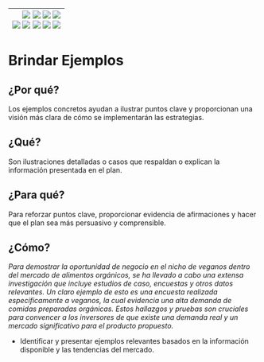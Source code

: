 <div align=right>

|[![](https://img.shields.io/badge/-Inicio-FFF?style=flat&logo=Emlakjet&logoColor=black)](/README.md) [![](https://img.shields.io/badge/-Introducción-FFF?style=flat&logo=abbrobotstudio&logoColor=black)](/documentos/intro.md) [![](https://img.shields.io/badge/-Modelos_de_lenguaje-FFF?style=flat&logo=LiveChat&logoColor=black)](/documentos/LLMs.md) [![](https://img.shields.io/badge/-Panorámica-FFF?style=flat&logo=openstreetmap&logoColor=black)](/documentos/panoramica.md)<br>  [![](https://img.shields.io/badge/-Prompts-FFF?style=flat&logo=Proton&logoColor=black)](/documentos/prompts/README.md) [![](https://img.shields.io/badge/-Ing,_de_prompts-FFF?style=flat&logo=googleearthengine&logoColor=black)](/documentos/ingenieriaDePrompts/README.md) [![](https://img.shields.io/badge/-Patrones-FFF?style=flat&logo=textpattern&logoColor=black)](/documentos/ingenieriaDePrompts/patrones/README.md) [![](https://img.shields.io/badge/8vP-FFF?style=flat&logo=v8&logoColor=black)](/documentos/prompts/mejoresPracticas/8virtudesDelPrompting.md) [![](https://img.shields.io/badge/-Casos_de_uso-FFF?style=flat&logo=gitbook&logoColor=black)](/documentos/casosDeUso/README.md)|
|-:|

</div>

# Brindar Ejemplos

## ¿Por qué?

Los ejemplos concretos ayudan a ilustrar puntos clave y proporcionan una visión más clara de cómo se implementarán las estrategias.

## ¿Qué?

Son ilustraciones detalladas o casos que respaldan o explican la información presentada en el plan.

## ¿Para qué?

Para reforzar puntos clave, proporcionar evidencia de afirmaciones y hacer que el plan sea más persuasivo y comprensible.

## ¿Cómo?

*Para demostrar la oportunidad de negocio en el nicho de veganos dentro del mercado de alimentos orgánicos, se ha llevado a cabo una extensa investigación que incluye estudios de caso, encuestas y otros datos relevantes. Un claro ejemplo de esto es una encuesta realizada específicamente a veganos, la cual evidencia una alta demanda de comidas preparadas orgánicas. Estos hallazgos y pruebas son cruciales para convencer a los inversores de que existe una demanda real y un mercado significativo para el producto propuesto.*

- Identificar y presentar ejemplos relevantes basados en la información disponible y las tendencias del mercado.
